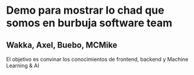 # Demo para mostrar lo chad que somos en burbuja software team

## Wakka, Axel, Buebo, MCMike

El objetivo es convinar los conocimientos de frontend, backend y Machine Learning & AI